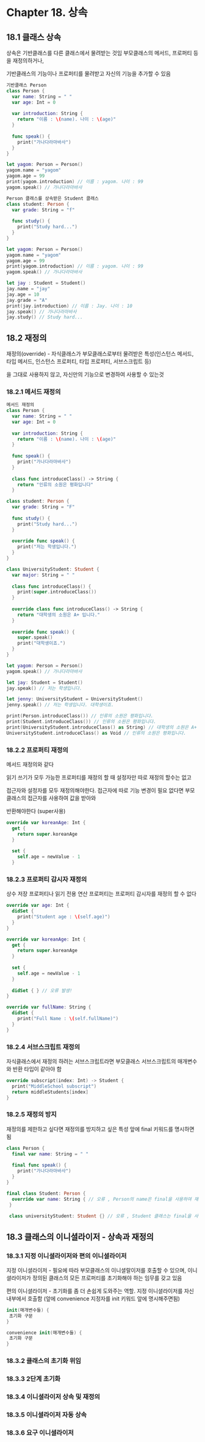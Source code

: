 <h1>Chapter 18. 상속</h1>

<h2>18.1 클래스 상속</h2>

상속은 기반클래스를 다른 클래스에서 물려받는 것임 부모클래스의 메서드, 프로퍼티 등을 재정의하거나,

기반클래스의 기능이나 프로퍼티를 물려받고 자신의 기능을 추가할 수 있음

```swift
기반클래스 Person
class Person {
  var name: String = " "
  var age: Int = 0
  
  var introduction: String {
    return "이름 : \(name). 나이 : \(age)"
  }
  
  func speak() {
    print("가나다라마바사")
  }
}

let yagom: Person = Person()
yagom.name = "yagom"
yagom.age = 99
print(yagom.introduction) // 이름 : yagom. 나이 : 99
yagom.speak() // 가나다라마바사
```
```swift
Person 클래스를 상속받은 Student 클래스
class student: Person {
  var grade: String = "f"
  
  func study() {
    print("Study hard...")
  }
}

let yagom: Person = Person()
yagom.name = "yagom"
yagom.age = 99
print(yagom.introduction) // 이름 : yagom. 나이 : 99
yagom.speak() // 가나다라마바사

let jay : Student = Student()
jay.name = "jay"
jay.age = 10
jay.grade = "A"
print(jay.introduction) // 이름 : Jay. 나이 : 10
jay.speak() // 가나다라마바사
jay.study() // Study hard...
```

<h2>18.2 재정의</h2>
재정의(override) - 자식클래스가 부모클래스로부터 물려받은 특성(인스턴스 메서드, 타입 메서드, 인스턴스 프로퍼티, 타입 프로퍼티, 서브스크립트 등)

을 그대로 사용하지 않고, 자신만의 기능으로 변경하여 사용할 수 있는것

<h3>18.2.1 메서드 재정의</h3>

```swift
메서드 재정의
class Person {
  var name: String = " "
  var age: Int = 0
  
  var introduction: String {
    return "이름 : \(name). 나이 : \(age)"
  }
  
  func speak() {
    print("가나다라마바사")
  }
  
  class func introduceClass() -> String {
    return "인류의 소원은 평화입니다"
  }

class student: Person {
  var grade: String = "F"
  
  func study() {
    print("Study hard...")
  }
  
  override func speak() {
    print("저는 학생입니다.")
  }
}

class UniversityStudent: Student {
  var major: String = " "
  
  class func introduceClass() {
    print(super.introduceClass())
  }
  
  override class func introduceClass() -> String {
    return "대학생의 소원은 A+ 입니다."
  }
  
  override func speak() {
    super.speak()
    print("대학생이죠.")
  }
}

let yagom: Person = Person()
yagom.speak() // 가나다라마바사

let jay: Student = Student()
jay.speak() // 저는 학생입니다.

let jenny: UniversityStudent = UniversityStudent()
jenny.speak() // 저는 학생입니다. 대학생이죠.

print(Person.introduceClass()) // 인류의 소원은 평화입니다.
print(Student.introduceClass()) // 인류의 소원은 평화입니다.
print(UniversityStudent.introduceClass() as String) // 대학생의 소원은 A+ 입니다.
UniversityStudent.introduceClass() as Void // 인류의 소원은 평화입니다.
```

<h3>18.2.2 프로퍼티 재정의</h3>

메서드 재정의와 같다 

읽기 쓰기가 모두 가능한 프로퍼티를 재정의 할 때  설정자만 따로 재정의 할수는 없고

접근자와 설정자를 모두 재정의해야한다. 접근자에 따로 기능 변경이 필요 없다면 부모클래스의 접근자를 사용하여 값을 받아와

반환해야한다 (super사용)

```swift
override var koreanAge: Int {
  get {
    return super.koreanAge
  }
  
  set {
    self.age = newValue - 1
  }
```

<h3>18.2.3 프로퍼티 감시자 재정의</h3>

상수 저장 프로퍼티나 읽기 전용 연산 프로퍼티는 프로퍼티 감시자를 재정의 할 수 없다

```swift
override var age: Int {
  didSet {
    print("Student age : \(self.age)")
  }
}

override var koreanAge: Int {
  get {
    return super.koreanAge
  }
  
  set {
    self.age = newValue - 1
  }
  
  didSet { } // 오류 발생!
}

override var fullName: String {
  didSet {
    print("Full Name : \(self.fullName)")
  }
}
```

<h3>18.2.4 서브스크립트 재정의</h3>

자식클래스에서 재정의 하려는 서브스크립트라면 부모클래스 서브스크립트의 매개변수와 반환 타입이 같아야 함

```swift
override subscript(index: Int) -> Student {
  print("MiddleSchool subscript")
  return middleStudents[index]
}
```

<h3>18.2.5 재정의 방지</h3>

재정의를 제한하고 싶다면 재정의를 방지하고 싶은 특성 앞에 final 키워드를 명시하면 됨

```swift
class Person {
  final var name: String = " "
  
  final func speak() {
    print("가나다라마바사")
  }
}

final class Student: Person {
  override var name: String { // 오류 , Person의 name은 final을 사용하여 재정의를 할 수 없도록 했기 때문
 }
 
 class universityStudent: Student {} // 오류 , Student 클래스는 final을 사용하여 상속할 수 없도록 했기 때문
 ```
 
 <h2>18.3 클래스의 이니셜라이저 - 상속과 재정의</h2>
 
 <h3>18.3.1 지정 이니셜라이저와 편의 이니셜라이저</h3>
 
 지정 이니셜라이저 - 필요에 따라 부모클래스의 이니셜랄이저를 호출할 수 있으며, 이니셜라이저가 정의된 클래스의 모든 프로퍼티를 초기화해야 하는 임무를 갖고 있음
 
 편의 이니셜라이저 - 초기화를 좀 더 손쉽게 도와주는 역할. 지정 이니셜라이저를 자신 내부에서 호출함 (앞에 convenience 지정자를 init 키워드 앞에 명시해주면됨)
 
 ```swift
 init(매개변수들) {
  초기화 구문
 }
 ```
 
 ```swift
 convenience init(매개변수들) {
  초기화 구문
 }
 ```
 
 <h3>18.3.2 클래스의 초기화 위임</h3>
 
 <h3>18.3.3 2단계 초기화</h3>
 
 <h3>18.3.4 이니셜라이저 상속 및 재정의</h3>
 
 <h3>18.3.5 이니셜라이저 자동 상속</h3>
 
 <h3>18.3.6 요구 이니셜라이저</h3>
 
